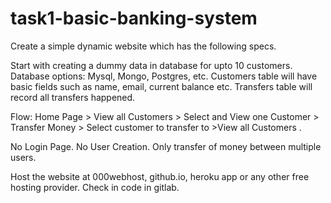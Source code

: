 # task1-basic-banking-system

Create a simple dynamic website which has the following specs.


Start with creating a dummy data in database for upto 10 customers. Database options: Mysql, Mongo, Postgres, etc. Customers table will have basic fields such as name, email, current balance etc. Transfers table will record all transfers happened.


Flow: Home Page > View all Customers > Select and View one
    Customer > Transfer Money > Select customer to transfer to >View all Customers .
    
    
 No Login Page. No User Creation. Only transfer of money between multiple users.
 
 
 Host the website at 000webhost, github.io, heroku app or any other free hosting provider. Check in code in gitlab.

